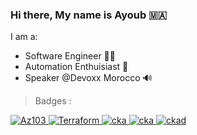 ### Hi there, My name is Ayoub 🇲🇦

I am a:

- Software Engineer :person_curly_hair:
- Automation Enthuisiast :mage:
- Speaker @Devoxx Morocco 🔊 

> Badges :

<p>
    <a href="https://www.youracclaim.com/badges/d172de01-4d93-43e9-9169-b290c173d84b">
        <img src="https://githubimagessa.blob.core.windows.net/badges/rsz_az103.png" alt="Az103">
    </a>
    <a href="https://www.youracclaim.com/badges/5e2c04cf-8647-46bf-afc4-c12619fbcbe2">
        <img src="https://githubimagessa.blob.core.windows.net/badges/hashicorp-certified-terraform-associate.png" alt="Terraform">
    </a>
    <a href="https://www.youracclaim.com/earner/earned/badge/b5ddffbd-a5f6-4476-bd8f-7d4a22d5c9e7">
        <img src="https://githubimagessa.blob.core.windows.net/badges/rsz_cks.png" alt="cka">
    </a>
    <a href="https://www.youracclaim.com/badges/ffe8ecf9-52c4-4528-b16c-12eda26dcd10">
        <img src="https://githubimagessa.blob.core.windows.net/badges/rsz_cka.png" alt="cka">
    </a>
    <a href="https://www.youracclaim.com/badges/de7e21f4-9f6f-401c-9a7d-31012f0b4487">
        <img src="https://githubimagessa.blob.core.windows.net/badges/rsz_ckad.png" alt="ckad">
    </a>

</p>




